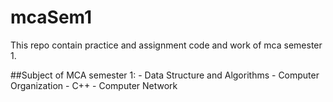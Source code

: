 # mcaSem1
This repo contain practice and assignment code and work of mca semester 1.

##Subject of MCA semester 1:
	- Data Structure and Algorithms
	- Computer Organization
	- C++
	- Computer Network

